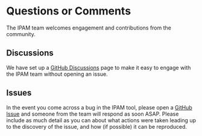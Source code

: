 # Questions or Comments

The IPAM team welcomes engagement and contributions from the community.

## Discussions

We have set up a [GitHub Discussions](https://github.com/Azure/ipam/discussions) page to make it easy to engage with the IPAM team without opening an issue.

## Issues

In the event you come across a bug in the IPAM tool, please open a [GitHub Issue](https://github.com/Azure/ipam/issues) and someone from the team will respond as soon ASAP. Please include as much detail as you can about what actions were taken leading up to the discovery of the issue, and how (if possible) it can be reproduced.
